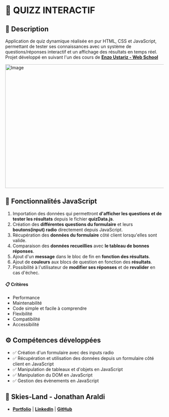 # 🧠 QUIZZ INTERACTIF

## 📖 Description
Application de quiz dynamique réalisée en pur HTML, CSS et JavaScript, permettant de tester ses connaissances avec un système de questions/réponses interactif et un affichage des résultats en temps réel.<br>
Projet développé en suivant l'un des cours de **[Enzo Ustariz - Web School](https://www.udemy.com/user/ustariz-enzo/)** 

<img width="619" height="392" alt="Image" src="https://github.com/user-attachments/assets/2d23bf94-56f7-4784-9a6b-d624ebfc6c7a" />

## 🔧 Fonctionnalités JavaScript
1. Importation des données qui permettront **d'afficher les questions et de tester les résultats** depuis le fichier **quizData.js**.
2. Création des **différentes questions du formulaire** et leurs **boutons(input) radio** directement depuis JavaScript.
3. Récupération des **données du formulaire** côté client lorsqu'elles sont valide.
4. Comparaison des **données recueillies** avec **le tableau de bonnes réponses**.
5. Ajout d'un **message** dans le bloc de fin en **fonction des résultats**.
6. Ajout de **couleurs** aux blocs de question en fonction des **résultats**.
7. Possibilité à l'utilisateur de **modifier ses réponses** et de **revalider** en cas d'échec.

#### 📋 Critères
- Performance
- Maintenabilité
- Code simple et facile à comprendre
- Flexibilité
- Compatibilité
- Accessibilité

## ⚙️ Compétences développées
- ✅ Création d'un formulaire avec des inputs radio
- ✅ Récupération et utilisation des données depuis un formulaire côté client en JavaScript
- ✅ Manipulation de tableaux et d'objets en JavaScript
- ✅ Manipulation du DOM en JavaScript
- ✅ Gestion des évènements en JavaScript

## 👤 Skies-Land - Jonathan Araldi
- **[Portfolio](https://portfolio-jonathan-araldi.netlify.app/)** | **[LinkedIn](https://www.linkedin.com/in/jonathan-araldi/)** | **[GitHub](https://github.com/Skies-Land)**